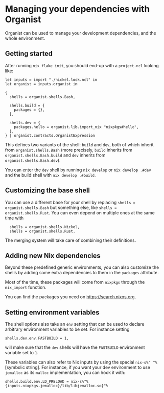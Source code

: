 # Managing your dependencies with Organist

Organist can be used to manage your development dependencies, and the whole environment.

## Getting started

After running `nix flake init`, you should end-up with a `project.ncl` looking like:

```nickel
let inputs = import "./nickel.lock.ncl" in
let organist = inputs.organist in

{
  shells = organist.shells.Bash,

  shells.build = {
    packages = {},
  },

  shells.dev = {
    packages.hello = organist.lib.import_nix "nixpkgs#hello",
  },
} | organist.contracts.OrganistExpression
```

This defines two variants of the shell: `build` and `dev`, both of which inherit from `organist.shells.Bash` (more precisely, `build` inherits from `organist.shells.Bash.build` and `dev` inherits from `organist.shells.Bash.dev`).

You can enter the `dev` shell by running `nix develop` or `nix develop .#dev` and the build shell with `nix develop .#build`.

## Customizing the base shell

You can use a different base for your shell by replacing `shells = organist.shells.Bash` but something else, like `shells = organist.shells.Rust`.
You can even depend on multiple ones at the same time with

```ncl
  shells = organist.shells.Nickel,
  shells = organist.shells.Rust,
```

The merging system will take care of combining their definitions.

## Adding new Nix dependencies

Beyond these predefined generic environments, you can also customize the shells by adding some extra dependencies to them in the `packages` attribute.

Most of the time, these packages will come from `nixpkgs` through the `nix_import` function.

You can find the packages you need on https://search.nixos.org.

## Setting environment variables

The shell options also take an `env` setting that can be used to declare arbitrary environment variables to be set. For instance setting

```nickel
shells.dev.env.FASTBUILD = 1,
```

will make sure that the `dev` shells will have the `FASTBUILD` environment variable set to `1`.

These variables can also refer to Nix inputs by using the special `nix-s%" "%` [symbolic string].
For instance, if you want your dev environment to use `jemalloc` as its `malloc` implementation, you can hook it with:

```nickel
shells.build.env.LD_PRELOAD = nix-s%"%{inputs.nixpkgs.jemalloc}/lib/libjemalloc.so}"%
```

[symbolic strings]: https://nickel-lang.org/user-manual/syntax#symbolic-strings
